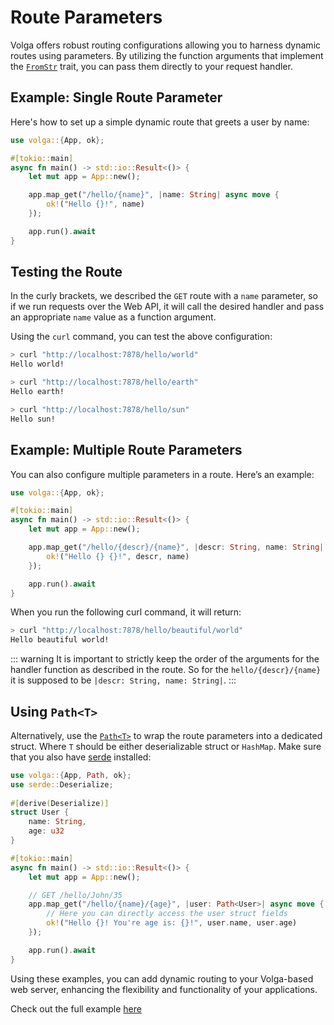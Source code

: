 # Route Parameters
Volga offers robust routing configurations allowing you to harness dynamic routes using parameters. By utilizing the function arguments that implement the [`FromStr`](https://doc.rust-lang.org/std/str/trait.FromStr.html) trait, you can pass them directly to your request handler.

## Example: Single Route Parameter

Here's how to set up a simple dynamic route that greets a user by name:
```rust
use volga::{App, ok};

#[tokio::main]
async fn main() -> std::io::Result<()> {
    let mut app = App::new();

    app.map_get("/hello/{name}", |name: String| async move {
        ok!("Hello {}!", name)
    });

    app.run().await
}
```
## Testing the Route
In the curly brackets, we described the `GET` route with a `name` parameter, so if we run requests over the Web API, it will call the desired handler and pass an appropriate `name` value as a function argument.

Using the `curl` command, you can test the above configuration:
```bash
> curl "http://localhost:7878/hello/world"
Hello world!

> curl "http://localhost:7878/hello/earth"
Hello earth!

> curl "http://localhost:7878/hello/sun"
Hello sun!
```
## Example: Multiple Route Parameters
You can also configure multiple parameters in a route. Here’s an example:
```rust
use volga::{App, ok};

#[tokio::main]
async fn main() -> std::io::Result<()> {
    let mut app = App::new();

    app.map_get("/hello/{descr}/{name}", |descr: String, name: String| async move {
        ok!("Hello {} {}!", descr, name)
    });

    app.run().await
}
```
When you run the following curl command, it will return:
```bash
> curl "http://localhost:7878/hello/beautiful/world"
Hello beautiful world!
```
::: warning
It is important to strictly keep the order of the arguments for the handler function as described in the route.
So for the `hello/{descr}/{name}` it is supposed to be `|descr: String, name: String|`.
:::

## Using `Path<T>`
Alternatively, use the [`Path<T>`](https://docs.rs/volga/latest/volga/http/endpoints/args/path/struct.Path.html) to wrap the route parameters into a dedicated struct. Where `T` should be either deserializable struct or `HashMap`. Make sure that you also have [serde](https://crates.io/crates/serde) installed:
```rust
use volga::{App, Path, ok};
use serde::Deserialize;
 
#[derive(Deserialize)]
struct User {
    name: String,
    age: u32
}

#[tokio::main]
async fn main() -> std::io::Result<()> {
    let mut app = App::new();

    // GET /hello/John/35
    app.map_get("/hello/{name}/{age}", |user: Path<User>| async move {
        // Here you can directly access the user struct fields
        ok!("Hello {}! You're age is: {}!", user.name, user.age)
    });

    app.run().await
}
```

Using these examples, you can add dynamic routing to your Volga-based web server, enhancing the flexibility and functionality of your applications.

Check out the full example [here](https://github.com/RomanEmreis/volga/blob/main/examples/route_params/src/main.rs)